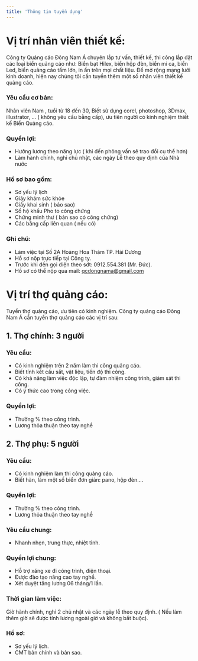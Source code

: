 ```yaml
---
title: 'Thông tin tuyển dụng'
---
```


# Vị trí nhân viên thiết kế:

Công ty Quảng cáo Đông Nam Á chuyên lắp tư vấn, thiết kế, thi công lắp đặt các loại biển quảng cáo như: Biển bạt Hilex, biển hộp đèn, biển mi ca, biển Led, biển quảng cáo tấm lớn, in ấn trên mọi chất liệu. Để mở rộng mạng lưới kinh doanh, hiện nay chúng tôi cần tuyển thêm một số nhân viên thiết kế quảng cáo.

### Yêu cầu cơ bản:
Nhân viên Nam , tuổi từ 18 đến 30, Biết sử dụng corel, photoshop, 3Dmax, illustrator, ... ( không yêu cầu bằng cấp), ưu tiên người có kinh nghiệm thiết kế Biển Quảng cáo.

### Quyền lợi:
- Hưởng lương theo năng lực ( khi đến phỏng vấn sẽ trao đổi cụ thể hơn)
- Làm hành chính, nghỉ chủ nhật, các ngày Lễ theo quy định của Nhà nước

### Hồ sơ bao gồm:
- Sơ yếu lý lịch
- Giây khám sức khỏe
- Giấy khai sinh ( bảo sao)
- Sổ hộ khẩu Pho to công chứng
- Chứng minh thư ( bản sao có công chứng)
- Các bằng cấp liên quan ( nếu có)

### Ghi chú:
- Làm việc tại Số 2A Hoàng Hoa Thám TP. Hải Dương
- Hồ sơ nộp trực tiếp tại Công ty.
- Trước khi đến gọi điện theo sđt: 0912.554.381 (Mr. Đức).
- Hồ sơ có thể nộp qua mail: [qcdongnama@gmail.com](mailto:qcdongnama@gmail.com)

# Vị trí thợ quảng cáo:

Tuyển thợ quảng cáo, ưu tiên có kinh nghiệm.
Công ty quảng cáo Đông Nam Á cần tuyển thợ quảng cáo các vị trí sau:

## 1. Thợ chính: 3 người

### Yêu cầu:
- Có kinh nghiệm trên 2 năm làm thi công quảng cáo.
- Biết tính kết cấu sắt, vật liệu, tiến độ thi công.    
- Có khả năng làm việc độc lập, tự đảm nhiệm công trình, giám sát thi công.  
- Có ý thức cao trong công việc.

### Quyền lợi:
- Thưởng % theo công trình.
- Lương thỏa thuận theo tay nghề

## 2. Thợ phụ: 5 người

### Yêu cầu:
- Có kinh nghiệm làm thi công quảng cáo.
- Biết hàn, làm một số biển đơn giản: pano, hộp đèn....

### Quyền lợi:
- Thưởng % theo công trình.
- Lương thỏa thuận theo tay nghề

### Yêu cầu chung:
- Nhanh nhẹn, trung thực, nhiệt tình.

### Quyền lợi chung:
- Hỗ trợ xăng xe đi công trình, điện thoại.
- Được đào tạo nâng cao tay nghề.
- Xét duyệt tăng lương 06 tháng/1 lần.

### Thời gian làm việc:
Giờ hành chính, nghỉ 2 chủ nhật và các ngày lễ theo quy định.
( Nếu làm thêm giờ sẽ được tính lương ngoài giờ và không bắt buộc).

### Hồ sơ:
- Sơ yếu lý lịch.
- CMT bản chính và bản sao.